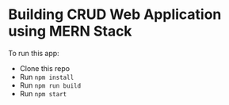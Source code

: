 # Building CRUD Web Application using MERN Stack

To run this app:

* Clone this repo
* Run `npm install`
* Run `npm run build`
* Run `npm start`
